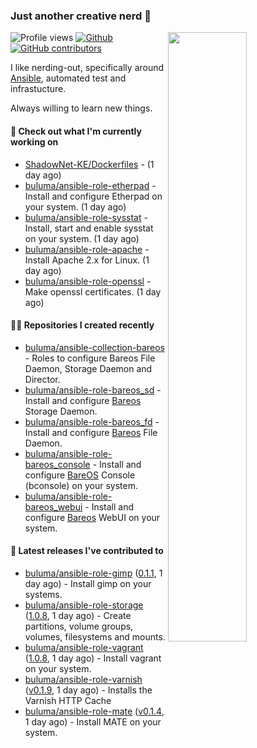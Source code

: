 ### Just another creative nerd 👋


![Profile views](https://gpvc.arturio.dev/buluma) <a href="https://gitstats.me/buluma">
  <img align="right" src="https://github-readme-stats.vercel.app/api?username=buluma&theme=gotham&show_icons=true" width="50%"/>
</a>
[![Github](https://img.shields.io/badge/-buluma-black?style=flat&labelColor=black&logo=github&logoColor=white&include_all_commits=true&count_private=true)](https://gitstats.me/buluma)
[![GitHub contributors](https://img.shields.io/github/contributors/buluma/badges.svg)](https://GitHub.com/buluma/badges/graphs/contributors/)

I like nerding-out, specifically around [Ansible](https://github.com/ansible/ansible), automated test and infrastucture.

Always willing to learn new things.

#### 👷 Check out what I'm currently working on

- [ShadowNet-KE/Dockerfiles](https://github.com/ShadowNet-KE/Dockerfiles) -  (1 day ago)
- [buluma/ansible-role-etherpad](https://github.com/buluma/ansible-role-etherpad) - Install and configure Etherpad on your system. (1 day ago)
- [buluma/ansible-role-sysstat](https://github.com/buluma/ansible-role-sysstat) - Install, start and enable sysstat on your system. (1 day ago)
- [buluma/ansible-role-apache](https://github.com/buluma/ansible-role-apache) - Install Apache 2.x for Linux. (1 day ago)
- [buluma/ansible-role-openssl](https://github.com/buluma/ansible-role-openssl) - Make openssl certificates. (1 day ago)

#### 👨‍💻 Repositories I created recently

- [buluma/ansible-collection-bareos](https://github.com/buluma/ansible-collection-bareos) - Roles to configure Bareos File Daemon, Storage Daemon and Director.
- [buluma/ansible-role-bareos_sd](https://github.com/buluma/ansible-role-bareos_sd) - Install and configure [Bareos](https://www.bareos.com/) Storage Daemon.
- [buluma/ansible-role-bareos_fd](https://github.com/buluma/ansible-role-bareos_fd) - Install and configure [Bareos](https://www.bareos.com/) File Daemon.
- [buluma/ansible-role-bareos_console](https://github.com/buluma/ansible-role-bareos_console) - Install and configure [BareOS](https://www.bareos.com/) Console (bconsole) on your system.
- [buluma/ansible-role-bareos_webui](https://github.com/buluma/ansible-role-bareos_webui) - Install and configure [Bareos](https://www.bareos.com/) WebUI on your system.

#### 🚀 Latest releases I've contributed to

- [buluma/ansible-role-gimp](https://github.com/buluma/ansible-role-gimp) ([0.1.1](https://github.com/buluma/ansible-role-gimp/releases/tag/0.1.1), 1 day ago) - Install gimp on your systems.
- [buluma/ansible-role-storage](https://github.com/buluma/ansible-role-storage) ([1.0.8](https://github.com/buluma/ansible-role-storage/releases/tag/1.0.8), 1 day ago) - Create partitions, volume groups, volumes, filesystems and mounts.
- [buluma/ansible-role-vagrant](https://github.com/buluma/ansible-role-vagrant) ([1.0.8](https://github.com/buluma/ansible-role-vagrant/releases/tag/1.0.8), 1 day ago) - Install vagrant on your system.
- [buluma/ansible-role-varnish](https://github.com/buluma/ansible-role-varnish) ([v0.1.9](https://github.com/buluma/ansible-role-varnish/releases/tag/v0.1.9), 1 day ago) - Installs the Varnish HTTP Cache
- [buluma/ansible-role-mate](https://github.com/buluma/ansible-role-mate) ([v0.1.4](https://github.com/buluma/ansible-role-mate/releases/tag/v0.1.4), 1 day ago) - Install MATE on your system.


